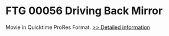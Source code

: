 # FTG 00056 Driving Back Mirror
Movie in Quicktime ProRes Format.
[>> Detailed information](https://secure.shareit.com/shareit/product.html?productid=300618438&affiliateid=200057808)